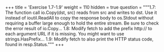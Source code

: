 +++
title = 'Exercise 1.7-1.9'
weight = 110
hidden = true
question = """1.7: The function call io.Copy(dst, src) reads from src and writes to dst. Use it instead of ioutil.ReadAll to copy the response body to os.Stdout without requiring a buffer large enough to hold the entire stream. Be sure to check the error result of io.Copy...  1.8: Modify fetch to add the prefix http:// to each argument URL if it is missing. You might want to use strings.HasPrefix...  1.9: Modify fetch to also print the HTTP status code, found in resp.Status."""
+++